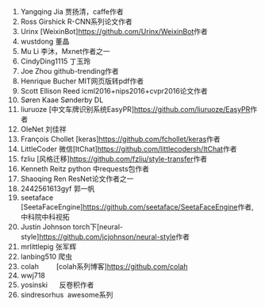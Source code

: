 1. 	Yangqing Jia  贾扬清，caffe作者
2.  Ross Girshick R-CNN系列论文作者
3.  Urinx         [WeixinBot]<https://github.com/Urinx/WeixinBot>作者
4.  wustdong      董晶
5.  Mu Li         李沐，Mxnet作者之一
6.  CindyDing1115 丁玉玲
7.  Joe Zhou      github-trending作者
8.  Henrique Bucher MIT<deep learning>网页版转pdf作者
9.  Scott Ellison Reed  icml2016+nips2016+cvpr2016论文作者
10. Søren Kaae Sønderby DL
11. liuruoze      [中文车牌识别系统EasyPR]<https://github.com/liuruoze/EasyPR>作者
12. OleNet        刘佳祥
13. François Chollet  [keras]<https://github.com/fchollet/keras>作者
14. LittleCoder   微信[ItChat]<https://github.com/littlecodersh/ItChat>作者
15. fzliu         [风格迁移]<https://github.com/fzliu/style-transfer>作者
16. Kenneth Reitz python 中requests包作者
17. Shaoqing Ren  ResNet论文作者之一
18. 2442561613gyf 郭一帆
19. seetaface     [SeetaFaceEngine]<https://github.com/seetaface/SeetaFaceEngine>作者,中科院中科视拓
20. Justin Johnson  torch下[neural-style]<https://github.com/jcjohnson/neural-style>作者
21. mrlittlepig   张军辉
22. lanbing510    爬虫
23. colah         [colah系列博客]<https://github.com/colah>
24. wwj718
25. yosinski      反卷积作者
26. sindresorhus  awesome系列
